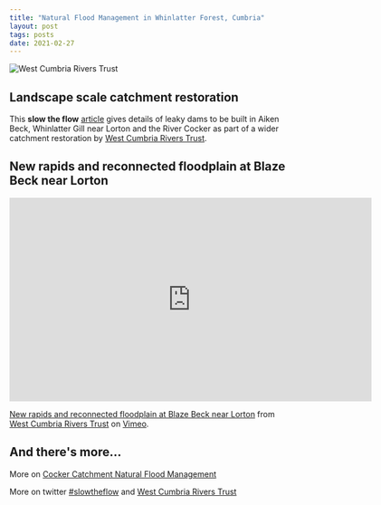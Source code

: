 ```yaml
---
title: "Natural Flood Management in Whinlatter Forest, Cumbria"
layout: post
tags: posts
date: 2021-02-27
---
```


![West Cumbria Rivers Trust](https://www.newsandstar.co.uk/resources/images/12351706.jpg?display=1&htype=0&type=responsive-gallery)

## Landscape scale catchment restoration

This **slow the flow** [article](https://www.newsandstar.co.uk/news/19114515.dam-good-flood-prevention-begins-whinlatter-forest/) gives details of leaky dams to be built in Aiken Beck, Whinlatter Gill near Lorton and the River Cocker as part of a wider catchment restoration by [West Cumbria Rivers Trust](https://www.westcumbriariverstrust.org/).

## New rapids and reconnected floodplain at Blaze Beck near Lorton

<iframe src="https://player.vimeo.com/video/485386759" width="640" height="360" frameborder="0" allow="autoplay; fullscreen; picture-in-picture" allowfullscreen></iframe>
<p><a href="https://vimeo.com/485386759">New rapids and reconnected floodplain at Blaze Beck near Lorton</a> from <a href="https://vimeo.com/user21220475">West Cumbria Rivers Trust</a> on <a href="https://vimeo.com">Vimeo</a>.</p>

## And there's more...

More on [Cocker Catchment Natural Flood Management](https://www.westcumbriariverstrust.org/projects/cocker-nfm)

More on twitter [#slowtheflow](https://twitter.com/hashtag/slowtheflow?src=hashtag_click) and [West Cumbria Rivers Trust](https://twitter.com/WestCumbriaRT)